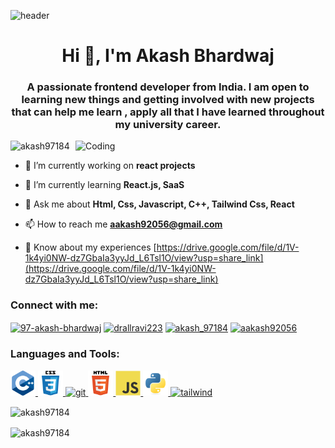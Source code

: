 ![header](https://glivera-team.com/wp-content/uploads/2019/11/fronend-blog.jpg)
<h1 align="center">Hi 👋, I'm Akash Bhardwaj</h1>
<h3 align="center">A passionate frontend developer from India. I am open to learning new things and getting involved with new projects that can help me learn , apply all that I have learned throughout my university career.</h3>
<img align="right" alt="Coding" width="400" src="https://physicsgurukul.com/wp-content/uploads/2019/02/character-1.gif">

<p align="left"> <img src="https://komarev.com/ghpvc/?username=akash97184&label=Profile%20views&color=0e75b6&style=flat" alt="akash97184" /> </p>

- 🔭 I’m currently working on **react projects**

- 🌱 I’m currently learning **React.js, SaaS**

- 💬 Ask me about **Html, Css, Javascript, C++, Tailwind Css, React**

- 📫 How to reach me **aakash92056@gmail.com**

- 📄 Know about my experiences [https://drive.google.com/file/d/1V-1k4yi0NW-dz7GbaIa3yyJd_L6Tsl1O/view?usp=share_link](https://drive.google.com/file/d/1V-1k4yi0NW-dz7GbaIa3yyJd_L6Tsl1O/view?usp=share_link)

<h3 align="left">Connect with me:</h3>
<p align="left">
<a href="https://linkedin.com/in/97-akash-bhardwaj" target="blank"><img align="center" src="https://raw.githubusercontent.com/rahuldkjain/github-profile-readme-generator/master/src/images/icons/Social/linked-in-alt.svg" alt="97-akash-bhardwaj" height="30" width="40" /></a>
<a href="https://www.hackerrank.com/drallravi223" target="blank"><img align="center" src="https://raw.githubusercontent.com/rahuldkjain/github-profile-readme-generator/master/src/images/icons/Social/hackerrank.svg" alt="drallravi223" height="30" width="40" /></a>
<a href="https://www.leetcode.com/akash_97184" target="blank"><img align="center" src="https://raw.githubusercontent.com/rahuldkjain/github-profile-readme-generator/master/src/images/icons/Social/leet-code.svg" alt="akash_97184" height="30" width="40" /></a>
<a href="https://auth.geeksforgeeks.org/user/aakash92056" target="blank"><img align="center" src="https://raw.githubusercontent.com/rahuldkjain/github-profile-readme-generator/master/src/images/icons/Social/geeks-for-geeks.svg" alt="aakash92056" height="30" width="40" /></a>
</p>

<h3 align="left">Languages and Tools:</h3>
<p align="left"> <a href="https://www.w3schools.com/cpp/" target="_blank" rel="noreferrer"> <img src="https://raw.githubusercontent.com/devicons/devicon/master/icons/cplusplus/cplusplus-original.svg" alt="cplusplus" width="40" height="40"/> </a> <a href="https://www.w3schools.com/css/" target="_blank" rel="noreferrer"> <img src="https://raw.githubusercontent.com/devicons/devicon/master/icons/css3/css3-original-wordmark.svg" alt="css3" width="40" height="40"/> </a> <a href="https://git-scm.com/" target="_blank" rel="noreferrer"> <img src="https://www.vectorlogo.zone/logos/git-scm/git-scm-icon.svg" alt="git" width="40" height="40"/> </a> <a href="https://www.w3.org/html/" target="_blank" rel="noreferrer"> <img src="https://raw.githubusercontent.com/devicons/devicon/master/icons/html5/html5-original-wordmark.svg" alt="html5" width="40" height="40"/> </a> <a href="https://developer.mozilla.org/en-US/docs/Web/JavaScript" target="_blank" rel="noreferrer"> <img src="https://raw.githubusercontent.com/devicons/devicon/master/icons/javascript/javascript-original.svg" alt="javascript" width="40" height="40"/> </a> <a href="https://www.python.org" target="_blank" rel="noreferrer"> <img src="https://raw.githubusercontent.com/devicons/devicon/master/icons/python/python-original.svg" alt="python" width="40" height="40"/> </a> <a href="https://tailwindcss.com/" target="_blank" rel="noreferrer"> <img src="https://www.vectorlogo.zone/logos/tailwindcss/tailwindcss-icon.svg" alt="tailwind" width="40" height="40"/> </a> </p>

<p><img align="center" src="https://github-readme-stats.vercel.app/api/top-langs?username=akash97184&show_icons=true&locale=en&layout=compact" alt="akash97184" /></p>

<p><img align="center" src="https://github-readme-streak-stats.herokuapp.com/?user=akash97184&" alt="akash97184" /></p>
